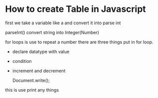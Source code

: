 # How to create Table in Javascript

first we take a variable like a and convert it into parse int

parseInt() convert string into Integer(Number)

for loops is use to repeat a number
 there are three things put in for loop.

  * declare datatype with value
  * condition
  * increment and decrement

    Document.write();

   this is use print any things 